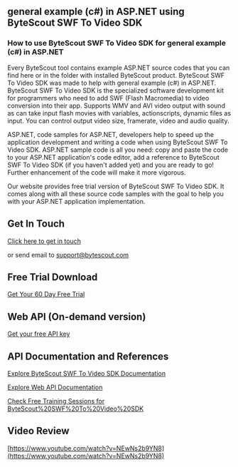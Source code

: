 ## general example (c#) in ASP.NET using ByteScout SWF To Video SDK

### How to use ByteScout SWF To Video SDK for general example (c#) in ASP.NET

Every ByteScout tool contains example ASP.NET source codes that you can find here or in the folder with installed ByteScout product. ByteScout SWF To Video SDK was made to help with general example (c#) in ASP.NET. ByteScout SWF To Video SDK is the specialized software development kit for programmers who need to add SWF (Flash Macromedia) to video conversion into their app. Supports WMV and AVI video output with sound as can take input flash movies with variables, actionscripts, dynamic files as input. You can control output video size, framerate, video and audio quality.

ASP.NET, code samples for ASP.NET, developers help to speed up the application development and writing a code when using ByteScout SWF To Video SDK. ASP.NET sample code is all you need: copy and paste the code to your ASP.NET application's code editor, add a reference to ByteScout SWF To Video SDK (if you haven't added yet) and you are ready to go! Further enhancement of the code will make it more vigorous.

Our website provides free trial version of ByteScout SWF To Video SDK. It comes along with all these source code samples with the goal to help you with your ASP.NET application implementation.

## Get In Touch

[Click here to get in touch](https://bytescout.zendesk.com/hc/en-us/requests/new?subject=ByteScout%20SWF%20To%20Video%20SDK%20Question)

or send email to [support@bytescout.com](mailto:support@bytescout.com?subject=ByteScout%20SWF%20To%20Video%20SDK%20Question) 

## Free Trial Download

[Get Your 60 Day Free Trial](https://bytescout.com/download/web-installer?utm_source=github-readme)

## Web API (On-demand version)

[Get your free API key](https://pdf.co/documentation/api?utm_source=github-readme)

## API Documentation and References

[Explore ByteScout SWF To Video SDK Documentation](https://bytescout.com/documentation/index.html?utm_source=github-readme)

[Explore Web API Documentation](https://pdf.co/documentation/api?utm_source=github-readme)

[Check Free Training Sessions for ByteScout%20SWF%20To%20Video%20SDK](https://academy.bytescout.com/)

## Video Review

[https://www.youtube.com/watch?v=NEwNs2b9YN8](https://www.youtube.com/watch?v=NEwNs2b9YN8)